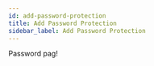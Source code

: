 ```yaml
---
id: add-password-protection
title: Add Password Protection
sidebar_label: Add Password Protection
---
```



Password pag!
